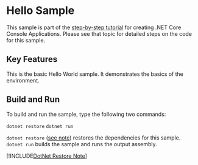 Hello Sample
================

This sample is part of the [step-by-step tutorial](https://docs.microsoft.com/dotnet/core/tutorials/using-with-xplat-cli)
for creating .NET Core Console Applications. Please see that topic for detailed steps on the code
for this sample.

Key Features
------------

This is the basic Hello World sample. It demonstrates the basics of the environment.

Build and Run
-------------

To build and run the sample, type the following two commands:

`dotnet restore`
`dotnet run`

`dotnet restore` 
([see note](#dotnet-restore-note)) restores the dependencies for this sample.
`dotnet run` builds the sample and runs the output assembly.

<a name="dotnet-restore-note"></a>
[!INCLUDE[DotNet Restore Note](~/include/dotnet-restore-note.md.md)]

